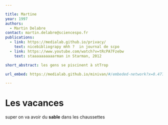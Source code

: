 ```yaml
---

title: Martine
year: 1997
authors:
  - Martin Delabre
contact: martin.delabre@sciencespo.fr
publications:
  - link: https://medialab.github.io/privacy/
    text: nicebibliograpy mhh ?  in journal de scpo
  - link: https://www.youtube.com/watch?v=tRcPA7Fzebw
    text: staaaaaaaaaarman in Starman, 2012

short_abstract: les gens se piscinent à stTrop

url_embed: https://medialab.github.io/minivan/#/embeded-network?x=0.4779587250772841&y=0.5251138785817417&ratio=0.7904075294117647&name=Privacy&showLink=true&bundle=http%3A%2F%2F127.0.0.1%3A8080%2Fprojects%2Fprivacy%2Fbundle.json&lockNavigation=true&color=attr_8b626579e733679b7fd0825ae509a80f

---
```


# Les vacances
super on va avoir du **sable** dans les chaussettes
